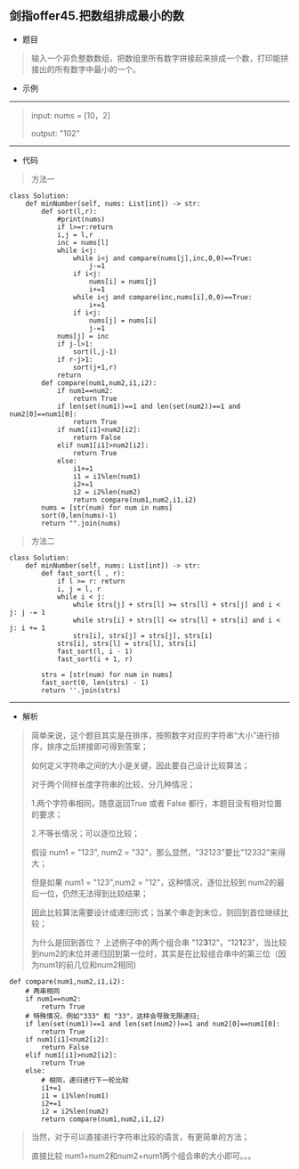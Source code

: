 剑指offer45.把数组排成最小的数
----------
 - 题目
>输入一个非负整数数组，把数组里所有数字拼接起来排成一个数，打印能拼接出的所有数字中最小的一个。
> 
 - 示例
 ----------
> input: nums = [10，2]
> 
> output: "102"
 ----------
 - 代码
 >
> 方法一 
>
    class Solution:
        def minNumber(self, nums: List[int]) -> str:
            def sort(l,r):
                #print(nums)
                if l>=r:return
                i,j = l,r
                inc = nums[l]
                while i<j:
                    while i<j and compare(nums[j],inc,0,0)==True:
                        j-=1
                    if i<j:
                        nums[i] = nums[j]
                        i+=1
                    while i<j and compare(inc,nums[i],0,0)==True:
                        i+=1
                    if i<j:
                        nums[j] = nums[i]
                        j-=1
                nums[j] = inc
                if j-l>1:
                    sort(l,j-1)
                if r-j>1:
                    sort(j+1,r)
                return
            def compare(num1,num2,i1,i2):
                if num1==num2:
                    return True
                if len(set(num1))==1 and len(set(num2))==1 and num2[0]==num1[0]:
                    return True
                if num1[i1]<num2[i2]:
                    return False
                elif num1[i1]>num2[i2]:
                    return True
                else:
                    i1+=1
                    i1 = i1%len(num1)
                    i2+=1
                    i2 = i2%len(num2)
                    return compare(num1,num2,i1,i2)
            nums = [str(num) for num in nums]
            sort(0,len(nums)-1)
            return "".join(nums)
>
> 方法二
>
    class Solution:
        def minNumber(self, nums: List[int]) -> str:
            def fast_sort(l , r):
                if l >= r: return
                i, j = l, r
                while i < j:
                    while strs[j] + strs[l] >= strs[l] + strs[j] and i < j: j -= 1
                    while strs[i] + strs[l] <= strs[l] + strs[i] and i < j: i += 1
                    strs[i], strs[j] = strs[j], strs[i]
                strs[i], strs[l] = strs[l], strs[i]
                fast_sort(l, i - 1)
                fast_sort(i + 1, r)
            
            strs = [str(num) for num in nums]
            fast_sort(0, len(strs) - 1)
            return ''.join(strs)
  ----------
 - 解析
 > 简单来说，这个题目其实是在排序，按照数字对应的字符串“大小”进行排序，排序之后拼接即可得到答案；
>
> 如何定义字符串之间的大小是关键，因此要自己设计比较算法；
>
> 对于两个同样长度字符串的比较，分几种情况；
>
> 1.两个字符串相同，随意返回True 或者 False 都行，本题目没有相对位置的要求；
>
> 2.不等长情况；可以逐位比较；
>
> 假设 num1 = "123", num2 = "32"，那么显然，"32123"要比"12332"来得大；
>
> 但是如果 num1 = "123",num2 = "12"，这种情况，逐位比较到 num2的最后一位，仍然无法得到比较结果；
>
> 因此比较算法需要设计成递归形式；当某个串走到末位，则回到首位继续比较；
>
> 为什么是回到首位？ 上述例子中的两个组合串 "12**3**12"，“12**1**23"，当比较到num2的末位并递归回到第一位时，其实是在比较组合串中的第三位（因为num1的前几位和num2相同)
>
> 
    def compare(num1,num2,i1,i2):
        # 两串相同
        if num1==num2:
            return True
        # 特殊情况，例如"333" 和 "33"，这样会导致无限递归;
        if len(set(num1))==1 and len(set(num2))==1 and num2[0]==num1[0]:
            return True
        if num1[i1]<num2[i2]:
            return False
        elif num1[i1]>num2[i2]:
            return True
        else:
            # 相同，递归进行下一轮比较
            i1+=1
            i1 = i1%len(num1)
            i2+=1
            i2 = i2%len(num2)
            return compare(num1,num2,i1,i2)
>
> 当然，对于可以直接进行字符串比较的语言，有更简单的方法；
>
> 直接比较 num1+num2和num2+num1两个组合串的大小即可。。。
>
